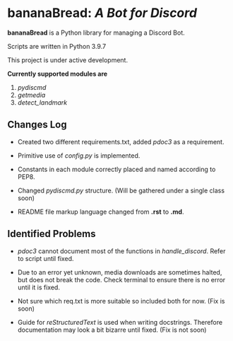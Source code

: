 # **bananaBread**: _A Bot for Discord_

**bananaBread** is a Python library for managing a Discord Bot.

Scripts are written in Python 3.9.7

This project is under active development.

**Currently supported modules are**

1. _pydiscmd_
2. _getmedia_
3. _detect_landmark_

## **Changes Log**

- Created two different requirements.txt, added _pdoc3_ as a requirement.

- Primitive use of _config.py_ is implemented.

- Constants in each module correctly placed and named according to PEP8.

- Changed _pydiscmd.py_ structure. (Will be gathered under a single class soon)

- README file markup language changed from **.rst** to **.md**.

## **Identified Problems**

- _pdoc3_ cannot document most of the functions in _handle_discord_. Refer to script until fixed.

- Due to an error yet unknown, media downloads are sometimes halted, but does not break the code. Check terminal to ensure there is no error until it is fixed.

- Not sure which req.txt is more suitable so included both for now. (Fix is soon)

- Guide for _reStructuredText_ is used when writing docstrings. Therefore documentation may look a bit bizarre until fixed. (Fix is not soon)
